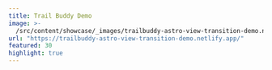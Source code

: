 ```yaml
---
title: Trail Buddy Demo
image: >-
  /src/content/showcase/_images/trailbuddy-astro-view-transition-demo.netlify.app.webp
url: "https://trailbuddy-astro-view-transition-demo.netlify.app/"
featured: 30
highlight: true
---
```

